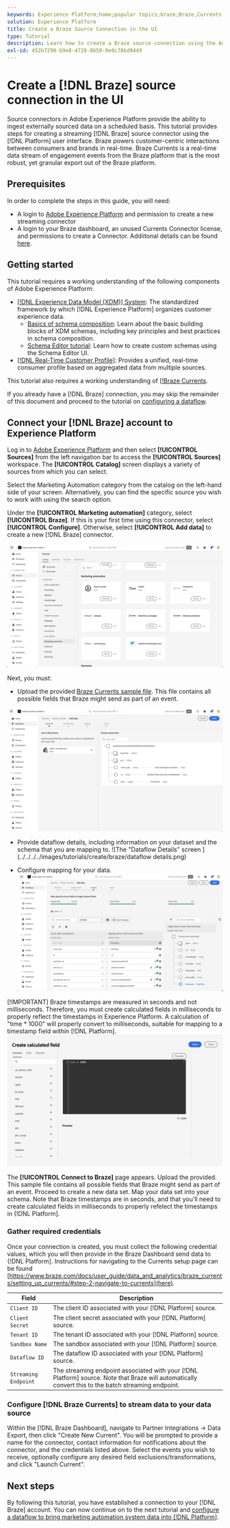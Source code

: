 ```yaml
---
keywords: Experience Platform;home;popular topics;braze;Braze,Currents
solution: Experience Platform
title: Create a Braze Source Connection in the UI
type: Tutorial
description: Learn how to create a Braze source connection using the Adobe Experience Platform UI and Braze Currents
exl-id: 452b7290-b9e8-4728-8b58-0e0c76bd9449
---
```

# Create a [!DNL Braze] source connection in the UI

Source connectors in Adobe Experience Platform provide the ability to ingest externally sourced data on a scheduled basis. This tutorial provides steps for creating a streaming [!DNL Braze] source connector using the [!DNL Platform] user interface. Braze powers customer-centric interactions between consumers and brands in real-time. Braze Currents is a real-time data stream of engagement events from the Braze platform that is the most robust, yet granular export out of the Braze platform. 

## Prerequisites
In order to complete the steps in this guide, you will need:
* A login to [Adobe Experience Platform](https://platform.adobe.com) and permission to create a new streaming connector
* A login to your Braze dashboard, an unused Currents Connector license, and permissions to create a Connector. Addiitonal details can be found [here](https://www.braze.com/docs/user_guide/data_and_analytics/braze_currents/setting_up_currents/#requirements).

## Getting started

This tutorial requires a working understanding of the following components of Adobe Experience Platform:

*   [[!DNL Experience Data Model (XDM)] System](../../../../../xdm/home.md): The standardized framework by which [!DNL Experience Platform] organizes customer experience data.
    *   [Basics of schema composition](../../../../../xdm/schema/composition.md): Learn about the basic building blocks of XDM schemas, including key principles and best practices in schema composition.
    *   [Schema Editor tutorial](../../../../../xdm/tutorials/create-schema-ui.md): Learn how to create custom schemas using the Schema Editor UI.
*   [[!DNL Real-Time Customer Profile]](../../../../../profile/home.md): Provides a unified, real-time consumer profile based on aggregated data from multiple sources.

This tutorial also requires a working understanding of [[!Braze Currents](https://www.braze.com/docs/user_guide/data_and_analytics/braze_currents).

If you already have a [!DNL Braze] connection, you may skip the remainder of this document and proceed to the tutorial on [configuring a dataflow](../../dataflow/marketing-automation.md).

## Connect your [!DNL Braze] account to Experience Platform

Log in to [Adobe Experience Platform](https://platform.adobe.com) and then select **[!UICONTROL Sources]** from the left navigation bar to access the **[!UICONTROL Sources]** workspace. The **[!UICONTROL Catalog]** screen displays a variety of sources from which you can select.

Select the Marketing Automation category from the catalog on the left-hand side of your screen. Alternatively, you can find the specific source you wish to work with using the search option.

Under the **[!UICONTROL Marketing automation]** category, select **[!UICONTROL Braze]**. If this is your first time using this connector, select **[!UICONTROL Configure]**. Otherwise, select **[!UICONTROL Add data]** to create a new [!DNL Braze] connector.

![The sources catalog on the Experience Platform UI with the Braze Currents source selected](../../../../images/tutorials/create/braze/catalog.png)

Next, you must:

* Upload the provided [Braze Currents sample file](https://github.com/Appboy/currents-examples/blob/master/sample-data/Adobe/adobe_examples.json). This file contains all possible fields that Braze might send as part of an event.

![The "Add Data" screen ](../../../../images/tutorials/create/braze/select_data.png)

* Provide dataflow details, including information on your dataset and the schema that you are mapping to.
![The "Dataflow Details" screen ](../../../../images/tutorials/create/braze/dataflow details.png)

* Configure mapping for your data. 
![The "Mapping" screen ](../../../../images/tutorials/create/braze/mapping.png)

[!IMPORTANT]
Braze timestamps are measured in seconds and not milliseconds. Therefore, you must create calculated fields in milliseconds to properly reflect the timestamps in Experience Platform. A calculation of "time * 1000" will properly convert to milliseconds, suitable for mapping to a timestamp field within [!DNL Platform].
![Creating a calculated field for timestamp ](../../../../images/tutorials/create/braze/create_calculated_field.png)

The **[!UICONTROL Connect to Braze]** page appears. Upload the provided. This sample file contains all possible fields that Braze might send as part of an event.  Proceed to create a new data set. Map your data set into your schema. Note that Braze timestamps are in seconds, and that you'll need to create calculated fields in milliseconds to properly refelect the timestamps in {!DNL Platform].

### Gather required credentials

Once your connection is created, you must collect the following credential values, which you will then provide in the Braze Dashboard send data to {!DNL Platform]. Instructions for navigating to the Currents setup page can be found [https://www.braze.com/docs/user_guide/data_and_analytics/braze_currents/setting_up_currents/#step-2-navigate-to-currents](here).

| Field | Description |
| ---------- | ----------- |
| `Client ID` | The client ID associated with your [!DNL Platform] source. |
| `Client Secret` | The client secret associated with your [!DNL Platform] source. |
| `Tenant ID` | The tenant ID associated with your [!DNL Platform] source. |
| `Sandbox Name` | The sandbox associated with your [!DNL Platform] source. |
| `Dataflow ID` | The dataflow ID associated with your [!DNL Platform] source. |
| `Streaming Endpoint` | The streaming endpoint associated with your [!DNL Platform] source. Note that Braze will automatically convert this to the batch streaming endpoint. |

### Configure [!DNL Braze Currents] to stream data to your data source

Within the [!DNL Braze Dashboard], navigate to Partner Integrations -> Data Export, then click "Create New Current". You will be prompted to provide a name for the connector, contact information for notifications about the connector, and the credentials listed above. Select the events you wish to receive, optionally configure any desired field exclusions/transformations, and click "Launch Current".


## Next steps

By following this tutorial, you have established a connection to your [!DNL Braze] account. You can now continue on to the next tutorial and [configure a dataflow to bring marketing automation system data into [!DNL Platform]](../../dataflow/marketing-automation.md).

